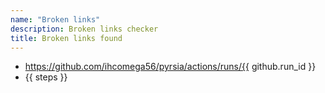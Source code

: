 ```yaml
---
name: "Broken links"
description: Broken links checker
title: Broken links found
---
```

- https://github.com/ihcomega56/pyrsia/actions/runs/{{ github.run_id }}
- {{ steps }}
